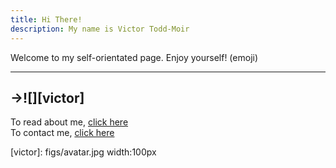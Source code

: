 ```yaml
---
title: Hi There!
description: My name is Victor Todd-Moir
---
```


<a id="tophome"></a>
Welcome to my self-orientated page. Enjoy yourself! (emoji)

---

->![][victor]
---


To read about me, [click here](pages/about.md)  
To contact me, [click here](pages/contact.md)


[victor]: figs/avatar.jpg width:100px
